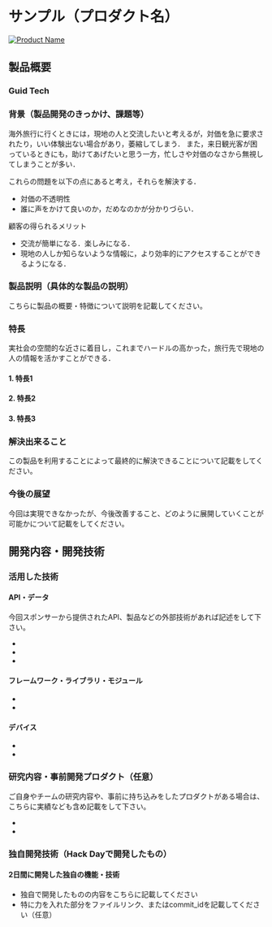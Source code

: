 # サンプル（プロダクト名）

[![Product Name](image.png)](https://www.youtube.com/watch?v=G5rULR53uMk)

## 製品概要
### Guid Tech

### 背景（製品開発のきっかけ、課題等）
海外旅行に行くときには，現地の人と交流したいと考えるが，対価を急に要求されたり，いい体験出ない場合があり，萎縮してしまう．
また，来日観光客が困っているときにも，助けてあげたいと思う一方，忙しさや対価のなさから無視してしまうことが多い．

これらの問題を以下の点にあると考え，それらを解決する．
- 対価の不透明性 
- 誰に声をかけて良いのか，だめなのかが分かりづらい．

顧客の得られるメリット
- 交流が簡単になる．楽しみになる．
- 現地の人しか知らないような情報に，より効率的にアクセスすることができるようになる． 

### 製品説明（具体的な製品の説明）
こちらに製品の概要・特徴について説明を記載してください。

### 特長
実社会の空間的な近さに着目し，これまでハードルの高かった，旅行先で現地の人の情報を活かすことができる．


#### 1. 特長1

#### 2. 特長2

#### 3. 特長3

### 解決出来ること
この製品を利用することによって最終的に解決できることについて記載をしてください。

### 今後の展望
今回は実現できなかったが、今後改善すること、どのように展開していくことが可能かについて記載をしてください。


## 開発内容・開発技術
### 活用した技術
#### API・データ
今回スポンサーから提供されたAPI、製品などの外部技術があれば記述をして下さい。

* 
* 
* 

#### フレームワーク・ライブラリ・モジュール
* 
* 

#### デバイス
* 
* 

### 研究内容・事前開発プロダクト（任意）
ご自身やチームの研究内容や、事前に持ち込みをしたプロダクトがある場合は、こちらに実績なども含め記載をして下さい。

* 
* 


### 独自開発技術（Hack Dayで開発したもの）
#### 2日間に開発した独自の機能・技術
* 独自で開発したものの内容をこちらに記載してください
* 特に力を入れた部分をファイルリンク、またはcommit_idを記載してください（任意）
